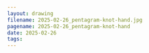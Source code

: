 ```yaml
---
layout: drawing
filename: 2025-02-26_pentagram-knot-hand.jpg
pagename: 2025-02-26_pentagram-knot-hand
date: 2025-02-26
tags:
---
```

